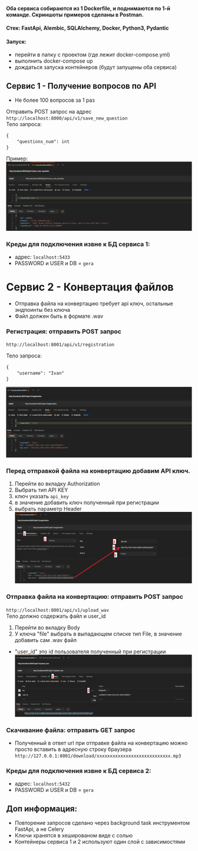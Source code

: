 #### Оба сервиса собираются из 1 Dockerfile, и поднимаются по 1-й команде. Скриншоты примеров сделаны в Postman.

#### Стек: FastApi, Alembic, SQLAlchemy, Docker, Python3, Pydantic
  
#### Запуск:
- перейти в папку с проектом (где лежит docker-compose.yml)
- выполнить docker-compose up
- дождаться запуска контейнеров (будут запущены оба сервиса)

## Сервис 1 - Получение вопросов по API
- Не более 100 вопросов за 1 раз  
   
Отправить POST запрос на адрес `http://localhost:8000/api/v1/save_new_question`  
Тело запроса:  
```
{  
    "questions_num": int  
}  
```
Пример:  
![Получить вопросы](https://github.com/georg220022/spring_2023/blob/main/%D0%92%D0%BE%D0%BF%D1%80%D0%BE%D1%81%D1%8B.png)  
  
### Креды для подключения извне к БД сервиса 1:  
- адрес: `localhost:5433`   
- PASSWORD и USER и DB = `gera`  
  
# Сервис 2 - Конвертация файлов  
- Отправка файла на конвертацию требует api ключ, остальные эндпоинты без ключа  
- Файл должен быть в формате .wav  
  
### Регистрация: отправить POST запрос  
`http://localhost:8001/api/v1/registration`  
  
Тело запроса:  
```
{  
    "username": "Ivan"  
}  
```
![Регистрация](https://github.com/georg220022/spring_2023/blob/main/%D0%A0%D0%B5%D0%B3%D0%B8%D1%81%D1%82%D1%80%D0%B0%D1%86%D0%B8%D1%8F.png)  
  
### Перед отправкой файла на конвертацию добавим API ключ.  
1) Перейти во вкладку Authorization  
2) Выбрать тип API KEY  
3) ключ указать `api_key`  
4) в значение добавить ключ полученный при регистрации  
5) выбрать параметр Header  
![Добавление API ключа](https://github.com/georg220022/spring_2023/blob/main/%D0%94%D0%BE%D0%B1%D0%B0%D0%B2%D0%BB%D0%B5%D0%BD%D0%B8%D0%B5%20%D0%BA%D0%BB%D1%8E%D1%87%D0%B0.png)  
   
### Отправка файла на конвертацию: отправить POST запрос  
`http://localhost:8001/api/v1/upload_wav`  
Тело должно содержать файл и user_id
1) Перейти во вкладку Body
2) У ключа "file" выбрать в выпадающем списке тип File, в значение добавить сам .wav файл
- "user_id" это id пользователя полученный при регистрации
![Добавление API ключа](https://github.com/georg220022/spring_2023/blob/main/%D0%9A%D0%BE%D0%BD%D0%B2%D0%B5%D1%80%D1%82%D0%B0%D1%86%D0%B8%D1%8F.png)  

### Скачивание файла: отправить GET запрос
- Полученный в ответ url при отправке файла на конвертацию можно просто вставить в адресную строку браузера
`http://127.0.0.1:8001/download/xxxxxxxxxxxxxxxxxxxxxxxxxxxx.mp3`

### Креды для подключения извне к БД сервиса 2:  
- адрес: `localhost:5432`   
- PASSWORD и USER и DB = `gera`

## Доп информация:
- Повторение запросов сделано через background task инструментом FastApi, а не Celery
- Ключи хранятся в хешированом виде с солью
- Контейнеры сервиса 1 и 2 используют один слой с зависимостями 

